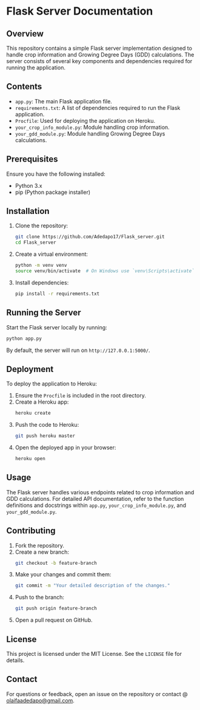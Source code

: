 # Flask Server Documentation

## Overview
This repository contains a simple Flask server implementation designed to handle crop information and Growing Degree Days (GDD) calculations. The server consists of several key components and dependencies required for running the application.

## Contents
- `app.py`: The main Flask application file.
- `requirements.txt`: A list of dependencies required to run the Flask application.
- `Procfile`: Used for deploying the application on Heroku.
- `your_crop_info_module.py`: Module handling crop information.
- `your_gdd_module.py`: Module handling Growing Degree Days calculations.

## Prerequisites
Ensure you have the following installed:
- Python 3.x
- pip (Python package installer)

## Installation
1. Clone the repository:
   ```bash
   git clone https://github.com/Adedapo17/Flask_server.git
   cd Flask_server
   ```

2. Create a virtual environment:
   ```bash
   python -m venv venv
   source venv/bin/activate  # On Windows use `venv\Scripts\activate`
   ```

3. Install dependencies:
   ```bash
   pip install -r requirements.txt
   ```

## Running the Server
Start the Flask server locally by running:
```bash
python app.py
```
By default, the server will run on `http://127.0.0.1:5000/`.

## Deployment
To deploy the application to Heroku:
1. Ensure the `Procfile` is included in the root directory.
2. Create a Heroku app:
   ```bash
   heroku create
   ```
3. Push the code to Heroku:
   ```bash
   git push heroku master
   ```
4. Open the deployed app in your browser:
   ```bash
   heroku open
   ```

## Usage
The Flask server handles various endpoints related to crop information and GDD calculations. For detailed API documentation, refer to the function definitions and docstrings within `app.py`, `your_crop_info_module.py`, and `your_gdd_module.py`.

## Contributing
1. Fork the repository.
2. Create a new branch:
   ```bash
   git checkout -b feature-branch
   ```
3. Make your changes and commit them:
   ```bash
   git commit -m "Your detailed description of the changes."
   ```
4. Push to the branch:
   ```bash
   git push origin feature-branch
   ```
5. Open a pull request on GitHub.

## License
This project is licensed under the MIT License. See the `LICENSE` file for details.

## Contact
For questions or feedback, open an issue on the repository or contact @ olaifaadedapo@gmail.com.
